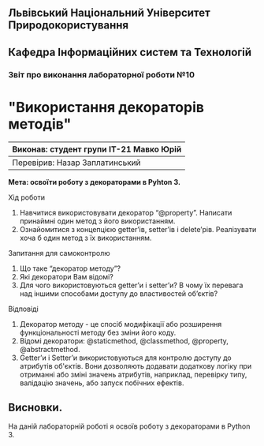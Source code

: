 ## Львівський Національний Університет Природокористування
## Кафедра Інформаційних систем та Технологій



### Звіт про виконання лабораторної роботи №10
# "Використання декораторів методів"



| Виконав: студент групи ІТ-21 Мавко Юрій      |
|----------------------------------------------|
| Перевірив: Назар Заплатинський               |




**Мета: освоїти роботу з декораторами в Pyhton 3.**


Хід роботи

1. Навчитися використовувати декоратор “@property”. Написати принаймні
один метод з його використанням.
2. Ознайомитися з концепцією getter’ів, setter’ів і delete’рів. Реалізувати
хоча б один метод з їх використанням.


Запитання для самоконтролю
1. Що таке “декоратор методу”?
2. Які декоратори Вам відомі?
3. Для чого використовуються getter’и і setter’и? В чому їх перевага над
іншими способами доступу до властивостей об’єктів?



Відповіді
1. Декоратор методу - це спосіб модифікації або розширення функціональності методу
без зміни його коду.
2. Відомі декоратори: @staticmethod, @classmethod, @property, @abstractmethod.
3. Getter’и і Setter’и використовуються для контролю доступу до атрибутів об'єктів. 
Вони дозволяють додавати додаткову логіку при отриманні або зміні значень атрибутів, 
наприклад, перевірку типу, валідацію значень, або запуск побічних ефектів.


## Висновки. 

На даній лабораторній роботі я освоїв роботу з декораторами в Python 3. 
